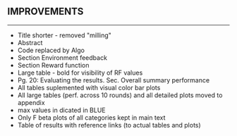 ## IMPROVEMENTS
----------------------

- Title shorter - removed "milling"
- Abstract
- Code replaced by Algo
- Section Environment feedback
- Section Reward function
- Large table - bold for visibility of RF values
- Pg. 20: Evaluating the results. Sec. Overall summary performance
- All tables suplemented with visual color bar plots 
- All large tables (perf. across 10 rounds) and all detailed plots moved to appendix
- max values in dicated in BLUE
- Only F beta plots of all categories kept in main text
- Table of results with reference links (to actual tables and plots) 